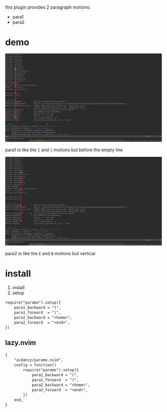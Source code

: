 this plugin provides 2 paragraph motions:

- para1
- para2

# demo

![](para1.png)

para1 is like the `{` and `}` motions but before the empty line

![](para2.png)

para2 is like the `E` and `B` motions but vertical

# install

1. install
2. setup

```
require("paramo").setup({
	para1_backward = "(",
	para1_forward  = ")",
	para2_backward = "<home>",
	para2_forward  = "<end>",
})
```

## lazy.nvim

```
{
	"aidancz/paramo.nvim",
	config = function()
		require("paramo").setup({
			para1_backward = "(",
			para1_forward  = ")",
			para2_backward = "<home>",
			para2_forward  = "<end>",
		})
	end,
}
```

